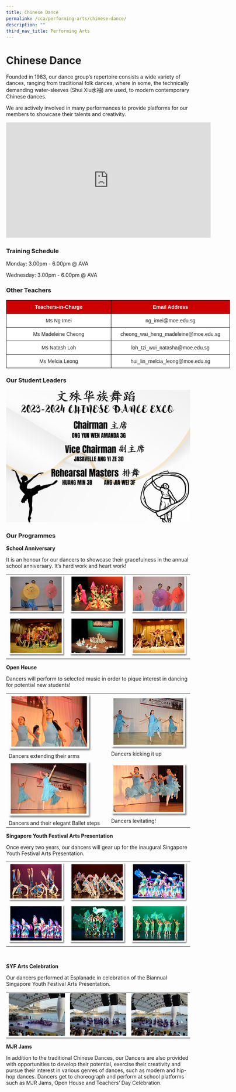 ```yaml
---
title: Chinese Dance
permalink: /cca/performing-arts/chinese-dance/
description: ""
third_nav_title: Performing Arts
---
```

# **Chinese Dance**

Founded in 1983, our dance group’s repertoire consists a wide variety of dances, ranging from traditional folk dances, where in some, the technically demanding water-sleeves (Shui Xiu水袖) are used, to modern contemporary Chinese dances.

We are actively involved in many performances to provide platforms for our members to showcase their talents and creativity.

<iframe allowfullscreen="" allow="accelerometer; autoplay; clipboard-write; encrypted-media; gyroscope; picture-in-picture; web-share" frameborder="0" title="YouTube video player" src="https://www.youtube.com/embed/5Dk8OTTW2bI" height="315" width="560"></iframe>

### **Training Schedule**

Monday: 3.00pm - 6.00pm @ AVA

Wednesday: 3.00pm - 6.00pm @ AVA

### **Other Teachers**

<style type="text/css">
.tg  {border-collapse:collapse;border-spacing:0;}
.tg td{border-color:black;border-style:solid;border-width:1px;font-family:Arial, sans-serif;font-size:14px;
  overflow:hidden;padding:10px 5px;word-break:normal;}
.tg th{border-color:black;border-style:solid;border-width:1px;font-family:Arial, sans-serif;font-size:14px;
  font-weight:normal;overflow:hidden;padding:10px 5px;word-break:normal;}
.tg .tg-xu5m{background-color:#C00;color:#FFF;font-weight:bold;text-align:center;vertical-align:top}
.tg .tg-a3j2{background-color:#FFF;color:#222;text-align:center;vertical-align:middle}
</style>
<table class="tg" style="undefined;table-layout: fixed; width: 700px">
<colgroup>
<col style="width: 287px">
<col style="width: 325px">
</colgroup>
<thead>
  <tr>
    <th class="tg-xu5m">Teachers-in-Charge</th>
    <th class="tg-xu5m">Email Address</th>
  </tr>
</thead>
<tbody>
  <tr>
    <td class="tg-a3j2"><span style="color:#222;background-color:transparent"> Ms Ng Imei</span></td>
    <td class="tg-a3j2"><span style="color:#222;background-color:transparent"> ng_imei@moe.edu.sg</span> </td>
  </tr>
  <tr>
    <td class="tg-a3j2"><span style="color:#222;background-color:transparent">Ms Madeleine Cheong </span></td>
    <td class="tg-a3j2"><span style="color:#222;background-color:transparent">cheong_wai_heng_madeleine@moe.edu.sg</span><br></td>
  </tr>
  <tr>
    <td class="tg-a3j2"><span style="color:#222;background-color:transparent">Ms Natash Loh </span></td>
    <td class="tg-a3j2"><span style="color:#222;background-color:transparent">loh_tzi_wui_natasha@moe.edu.sg </span></td>
  </tr>
  <tr>
    <td class="tg-a3j2"><span style="color:#222;background-color:transparent"> Ms Melcia Leong</span></td>
    <td class="tg-a3j2"><span style="color:#222;background-color:transparent"> hui_lin_melcia_leong@moe.edu.sg</span></td>
  </tr>
</tbody>
</table>


### **Our Student Leaders**
![](/images/Cca/Chinese%20dance/dance%20exco.JPG)

### **Our Programmes**

**School Anniversary**

It is an honour for our dancers to showcase their gracefulness in the annual school anniversary. It’s hard work and heart work!

|   |   |   |
|---|---|---|
|  ![](/images/Cca/Chinese%20dance/chinese_dance01.png)    |  ![](/images/Cca/Chinese%20dance/chinese_dance02.png)    |  ![](/images/Cca/Chinese%20dance/chinese_dance03.png)     |
|  ![](/images/Cca/Chinese%20dance/chinese_dance04.png)     |  ![](/images/Cca/Chinese%20dance/chinese_dance05.png)   |  ![](/images/Cca/Chinese%20dance/chinese_dance06.png)    |

**Open House**


Dancers will perform to selected music in order to pique interest in dancing for potential new students!


|   |   |   
|---|---|
|  <img src="/images/Cca/Chinese%20dance/chinese_dance07.png" style="width:85%">  Dancers extending their arms |![](/images/Cca/Chinese%20dance/chinese_dance09.png)   Dancers kicking it up| 
<img src="/images/Cca/Chinese%20dance/chinese_dance08.png" style="width:85%"> Dancers and their elegant Ballet steps   |![](/images/Cca/Chinese%20dance/chinese_dance10.png)  Dancers levitating! |


**Singapore Youth Festival Arts Presentation**

Once every two years, our dancers will gear up for the inaugural Singapore Youth Festival Arts Presentation.

|   |   |   |
|---|---|---|
| ![](/images/Cca/Chinese%20dance/chinese_dance11.png) |  ![](/images/Cca/Chinese%20dance/chinese_dance12.png)    | ![](/images/Cca/Chinese%20dance/chinese_dance13.png)     |
| ![](/images/Cca/Chinese%20dance/chinese_dance14.png)     |  ![](/images/Cca/Chinese%20dance/chinese_dance15.png)   |  ![](/images/Cca/Chinese%20dance/chinese_dance16.png)  |

<br>




**SYF Arts Celebration**

Our dancers performed at Esplanade in celebration of the Biannual Singapore Youth Festival Arts Presentation.



|   |   |   |
|---|---|---|
|  ![](/images/Cca/Chinese%20dance/SYF%20Celebrate1.jpg) |   ![](/images/Cca/Chinese%20dance/SYF%20Celebrate2.jpg)  |   ![](/images/Cca/Chinese%20dance/SYF%20Celebrate3.jpg) |



**MJR Jams**

In addition to the traditional Chinese Dances, our Dancers are also provided with opportunities to develop their potential, exercise their creativity and pursue their interest in various genres of dances, such as modern and hip-hop dances. Dancers get to choreograph and perform at school platforms such as MJR Jams, Open House and Teachers’ Day Celebration.